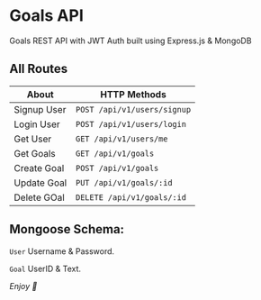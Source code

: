 # Goals API

Goals REST API with JWT Auth built using Express.js & MongoDB

## All Routes

| About       | HTTP Methods                |
| ----------- | --------------------------- |
| Signup User | `POST /api/v1/users/signup` |
| Login User  | `POST /api/v1/users/login`  |
| Get User    | `GET /api/v1/users/me`      |
| Get Goals   | `GET /api/v1/goals`         |
| Create Goal | `POST /api/v1/goals`        |
| Update Goal | `PUT /api/v1/goals/:id`     |
| Delete GOal | `DELETE /api/v1/goals/:id`  |

## Mongoose Schema:

`User` Username & Password.

`Goal` UserID & Text.

_Enjoy 💙_
